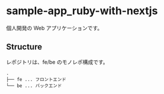 # sample-app_ruby-with-nextjs

個人開発の Web アプリケーションです。

## Structure

レポジトリは、fe/be のモノレポ構成です。

```
.
├── fe ... フロントエンド
└── be ... バックエンド
```

